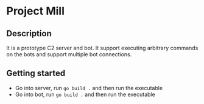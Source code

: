 # Project Mill

## Description

It is a prototype C2 server and bot.
It support executing arbitrary commands on the bots and support multiple bot connections.

## Getting started

- Go into server, run `go build .` and then run the executable
- Go into bot, run `go build .` and then run the executable
